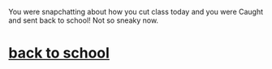 You were snapchatting about how you cut class today and you 
were Caught and sent back to school! Not so sneaky now.

# [back to school](../home.md/go_to_school/go-to-school.md)